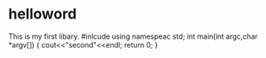 # helloword
This is my first libary.
#inlcude <iostream>
  using namespeac std;
int main(int argc,char *argv[])
  {
    cout<<"second"<<endl;
    return 0;
  }
